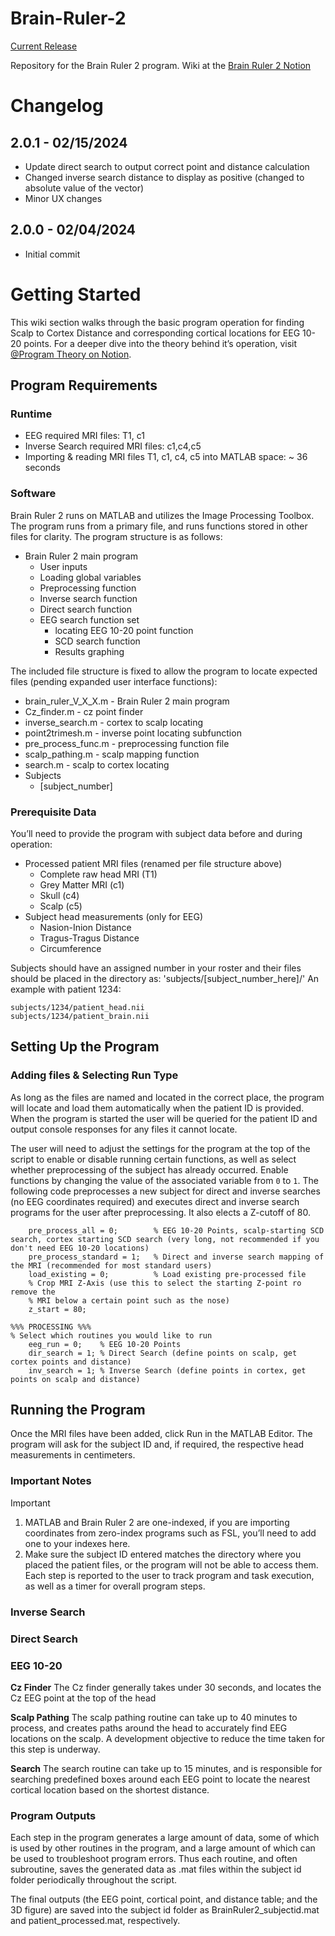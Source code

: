 # Brain-Ruler-2 
[Current Release](https://github.com/rough93/Brain-Ruler-2/releases/latest)

Repository for the Brain Ruler 2 program. Wiki at the [Brain Ruler 2 Notion](https://www.notion.so/brainruler/Brain-Ruler-Wiki-a59eebccfc844317acb4a300cddc4e6b)

# Changelog

## 2.0.1 - 02/15/2024
- Update direct search to output correct point and distance calculation
- Changed inverse search distance to display as positive (changed to absolute value of the vector)
- Minor UX changes

## 2.0.0 - 02/04/2024
- Initial commit


# Getting Started
This wiki section walks through the basic program operation for finding Scalp to Cortex Distance and corresponding cortical locations for EEG 10-20 points. For a deeper dive into the theory behind it’s operation, visit [@Program Theory on Notion](https://www.notion.so/Program-Theory-a51a72dfdadf4f99a493b59b0b4bc036?pvs=24).

## Program Requirements

### Runtime
* EEG required MRI files: T1, c1
* Inverse Search required MRI files: c1,c4,c5
* Importing & reading MRI files T1, c1, c4, c5 into MATLAB space: ~ 36 seconds

### Software
Brain Ruler 2 runs on MATLAB and utilizes the Image Processing Toolbox. The program runs from a primary file, and runs functions stored in other files for clarity. The program structure is as follows:
- Brain Ruler 2 main program
  - User inputs
  - Loading global variables
  - Preprocessing function
  - Inverse search function
  - Direct search function
  - EEG search function set
    - locating EEG 10-20 point function
    - SCD search function
    - Results graphing

The included file structure is fixed to allow the program to locate expected files (pending expanded user interface functions):
- brain_ruler_V_X_X.m - Brain Ruler 2 main program
- Cz_finder.m - cz point finder
- inverse_search.m - cortex to scalp locating
- point2trimesh.m - inverse point locating subfunction
- pre_process_func.m - preprocessing function file
- scalp_pathing.m - scalp mapping function
- search.m - scalp to cortex locating
- Subjects
  - [subject_number]
 
### Prerequisite Data
You’ll need to provide the program with subject data before and during operation:

- Processed patient MRI files (renamed per file structure above)
  - Complete raw head MRI (T1)
  - Grey Matter MRI (c1)
  - Skull (c4)
  - Scalp (c5)
- Subject head measurements (only for EEG)
  - Nasion-Inion Distance
  - Tragus-Tragus Distance
  - Circumference

Subjects should have an assigned number in your roster and their files should be placed in the directory as:
'subjects/[subject_number_here]/'
An example with patient 1234:
```
subjects/1234/patient_head.nii
subjects/1234/patient_brain.nii
```

## Setting Up the Program

### Adding files & Selecting Run Type
As long as the files are named and located in the correct place, the program will locate and load them automatically when the patient ID is provided. When the program is started the user will be queried for the patient ID and output console responses for any files it cannot locate.

The user will need to adjust the settings for the program at the top of the script to enable or disable running certain functions, as well as select whether preprocessing of the subject has already occurred.  Enable functions by changing the value of the associated variable from `0` to `1`. The following code preprocesses a new subject for direct and inverse searches (no EEG coordinates required) and executes direct and inverse search programs for the user after preprocessing. It also elects a Z-cutoff of 80.
```
    pre_process_all = 0;        % EEG 10-20 Points, scalp-starting SCD search, cortex starting SCD search (very long, not recommended if you don't need EEG 10-20 locations)
    pre_process_standard = 1;   % Direct and inverse search mapping of the MRI (recommended for most standard users)
    load_existing = 0;          % Load existing pre-processed file
    % Crop MRI Z-Axis (use this to select the starting Z-point ro remove the
    % MRI below a certain point such as the nose)
    z_start = 80;

%%% PROCESSING %%%
% Select which routines you would like to run
    eeg_run = 0;    % EEG 10-20 Points
    dir_search = 1; % Direct Search (define points on scalp, get cortex points and distance)
    inv_search = 1; % Inverse Search (define points in cortex, get points on scalp and distance)
```

## Running the Program
Once the MRI files have been added, click Run in the MATLAB Editor. The program will ask for the subject ID and, if required, the respective head measurements in centimeters. 

### Important Notes
> [!IMPORTANT]
> 1. MATLAB and Brain Ruler 2 are one-indexed, if you are importing coordinates from zero-index programs such as FSL, you’ll need to add one to your indexes here.
> 2. Make sure the subject ID entered matches the directory where you placed the patient files, or the program will not be able to access them.
Each step is reported to the user to track program and task execution, as well as a timer for overall program steps.

### Inverse Search

### Direct Search

### EEG 10-20
**Cz Finder**
The Cz finder generally takes under 30 seconds, and locates the Cz EEG point at the top of the head

**Scalp Pathing**
The scalp pathing routine can take up to 40 minutes to process, and creates paths around the head to accurately find EEG locations on the scalp. A development objective to reduce the time taken for this step is underway.

**Search**
The search routine can take up to 15 minutes, and is responsible for searching predefined boxes around each EEG point to locate the nearest cortical location based on the shortest distance.

### Program Outputs
Each step in the program generates a large amount of data, some of which is used by other routines in the program, and a large amount of which can be used to troubleshoot program errors. Thus each routine, and often subroutine, saves the generated data as .mat files within the subject id folder periodically throughout the script.

The final outputs (the EEG point, cortical point, and distance table; and the 3D figure) are saved into the subject id folder as BrainRuler2_subjectid.mat and patient_processed.mat, respectively.
